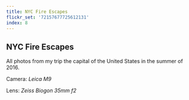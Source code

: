 ```yaml
---
title: NYC Fire Escapes
flickr_set: '72157677725612131'
index: 8
---
```

## NYC Fire Escapes

All photos from my trip the capital of the United States in the summer of 2016.

Camera: _Leica M9_

Lens: _Zeiss Biogon 35mm f2_
